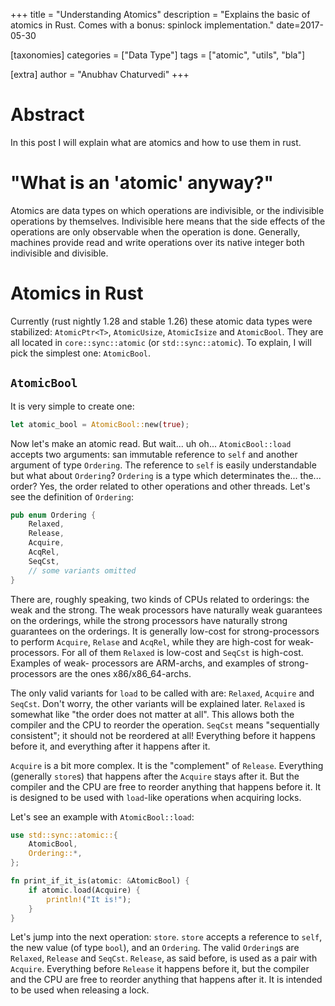 +++
title = "Understanding Atomics"
description = "Explains the basic of atomics in Rust. Comes with a bonus: spinlock implementation."
date=2017-05-30

[taxonomies]
categories = ["Data Type"]
tags = ["atomic", "utils", "bla"]

[extra]
author = "Anubhav Chaturvedi"
+++

# Abstract

In this post I will explain what are atomics and how to use them in rust.

# "What is an 'atomic' anyway?"

Atomics are data types on which operations are indivisible,
or the indivisible operations by themselves. Indivisible here means that
the side effects of the operations are only observable when the operation
is done. Generally, machines provide read and write operations over its
native integer both indivisible and divisible.

# Atomics in Rust

Currently (rust nightly 1.28 and stable 1.26) these atomic data types were
stabilized: `AtomicPtr<T>`, `AtomicUsize`, `AtomicIsize` and `AtomicBool`.
They are all located in `core::sync::atomic` (or `std::sync::atomic`).
To explain, I will pick the simplest one: `AtomicBool`.

## `AtomicBool`

It is very simple to create one:

```rust
let atomic_bool = AtomicBool::new(true);
```

Now let's make an atomic read. But wait... uh oh... `AtomicBool::load`
accepts two arguments: san immutable reference to `self` and another
argument of type `Ordering`. The reference to `self` is easily understandable
but what about `Ordering`? `Ordering` is a type which determinates the...
the... order? Yes, the order related to other operations and other threads.
Let's see the definition of `Ordering`:

```rust
pub enum Ordering {
    Relaxed,
    Release,
    Acquire,
    AcqRel,
    SeqCst,
    // some variants omitted
}
```

There are, roughly speaking, two kinds of CPUs related to orderings: the weak
and the strong. The weak processors have naturally weak guarantees on the
orderings, while the strong processors have naturally strong guarantees on the
orderings. It is generally low-cost for strong-processors to perform `Acquire`,
`Relase` and `AcqRel`, while they are high-cost for weak-processors. For all
of them `Relaxed` is low-cost and `SeqCst` is high-cost. Examples of weak-
processors are ARM-archs, and examples of strong-processors are the ones
x86/x86_64-archs.

The only valid variants for `load` to be called with are: `Relaxed`, `Acquire`
and `SeqCst`. Don't worry, the other variants will be explained later. `Relaxed`
is somewhat like "the order does not matter at all". This allows both
the compiler and the CPU to reorder the operation. `SeqCst` means "sequentially
consistent"; it should not be reordered at all! Everything before it happens
before it, and everything after it happens after it.

`Acquire` is a bit more complex. It is the "complement" of `Release`.
Everything (generally `store`s) that happens after the `Acquire` stays after
it. But the compiler and the CPU are free to reorder anything that happens
before it. It is designed to be used with `load`-like operations when acquiring
locks.

Let's see an example with `AtomicBool::load`:

```rust
use std::sync::atomic::{
    AtomicBool,
    Ordering::*,
};

fn print_if_it_is(atomic: &AtomicBool) {
    if atomic.load(Acquire) {
        println!("It is!");
    }
}
```

Let's jump into the next operation: `store`. `store` accepts a reference to
`self`, the new value (of type `bool`), and an `Ordering`. The valid
`Ordering`s are `Relaxed`, `Release` and `SeqCst`. `Release`, as said before,
is used as a pair with `Acquire`. Everything before `Release` it happens before
it, but the compiler and the CPU are free to reorder anything that happens
after it. It is intended to be used when releasing a lock.
